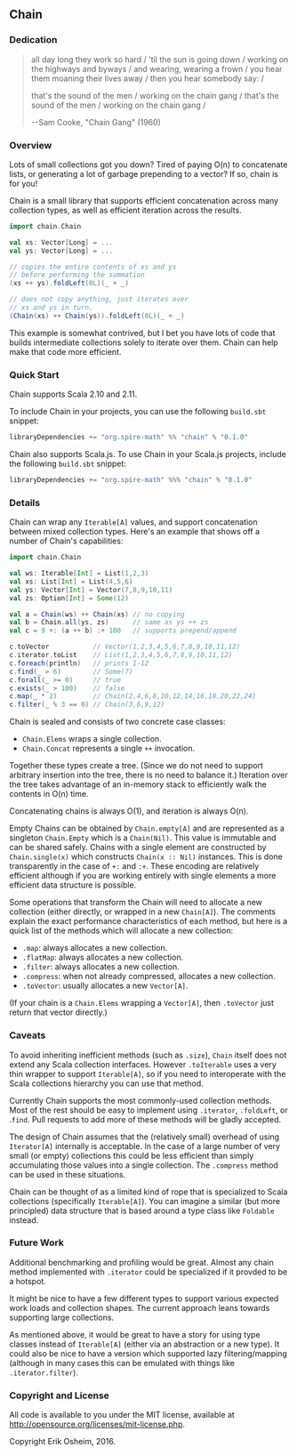 ## Chain

### Dedication

> all day long they work so hard / 'til the sun is going down /
> working on the highways and byways / and wearing, wearing a frown /
> you hear them moaning their lives away / then you hear somebody say: /
>
> that's the sound of the men / working on the chain gang /
> that's the sound of the men / working on the chain gang /
>
> --Sam Cooke, "Chain Gang" (1960)

### Overview

Lots of small collections got you down? Tired of paying O(n) to
concatenate lists, or generating a lot of garbage prepending to a
vector? If so, chain is for you!

Chain is a small library that supports efficient concatenation across
many collection types, as well as efficient iteration across the
results.

```scala
import chain.Chain

val xs: Vector[Long] = ...
val ys: Vector[Long] = ...

// copies the entire contents of xs and ys
// before performing the summation
(xs ++ ys).foldLeft(0L)(_ + _)

// does not copy anything, just iterates over
// xs and ys in turn.
(Chain(xs) ++ Chain(ys)).foldLeft(0L)(_ + _)
```

This example is somewhat contrived, but I bet you have lots of code
that builds intermediate collections solely to iterate over
them. Chain can help make that code more efficient.

### Quick Start

Chain supports Scala 2.10 and 2.11.

To include Chain in your projects, you can use the following
`build.sbt` snippet:

```scala
libraryDependencies += "org.spire-math" %% "chain" % "0.1.0"
```

Chain also supports Scala.js. To use Chain in your Scala.js projects,
include the following `build.sbt` snippet:

```scala
libraryDependencies += "org.spire-math" %%% "chain" % "0.1.0"
```

### Details

Chain can wrap any `Iterable[A]` values, and support concatenation
between mixed collection types. Here's an example that shows off a
number of Chain's capabilities:

```scala
import chain.Chain

val ws: Iterable[Int] = List(1,2,3)
val xs: List[Int] = List(4,5,6)
val ys: Vector[Int] = Vector(7,8,9,10,11)
val zs: Option[Int] = Some(12)

val a = Chain(ws) ++ Chain(xs) // no copying
val b = Chain.all(ys, zs)      // same as ys ++ zs
val c = 9 +: (a ++ b) :+ 100   // supports prepend/append

c.toVector           // Vector(1,2,3,4,5,6,7,8,9,10,11,12)
c.iterator.toList    // List(1,2,3,4,5,6,7,8,9,10,11,12)
c.foreach(println)   // prints 1-12
c.find(_ > 6)        // Some(7)
c.forall(_ >= 0)     // true
c.exists(_ > 100)    // false
c.map(_ * 2)         // Chain(2,4,6,8,10,12,14,16,18,20,22,24)
c.filter(_ % 3 == 0) // Chain(3,6,9,12)
```

Chain is sealed and consists of two concrete case classes:

 * `Chain.Elems` wraps a single collection.
 * `Chain.Concat` represents a single `++` invocation.

Together these types create a tree. (Since we do not need to support
arbitrary insertion into the tree, there is no need to balance it.)
Iteration over the tree takes advantage of an in-memory stack to
efficiently walk the contents in O(n) time.

Concatenating chains is always O(1), and iteration is always O(n).

Empty Chains can be obtained by `Chain.empty[A]` and are represented
as a singleton `Chain.Empty` which is a `Chain(Nil)`. This value is
immutable and can be shared safely. Chains with a single element are
constructed by `Chain.single(x)` which constructs `Chain(x :: Nil)`
instances. This is done transparently in the case of `+:` and `:+`.
These encoding are relatively efficient although if you are working
entirely with single elements a more efficient data structure is
possible.

Some operations that transform the Chain will need to allocate a new
collection (either directly, or wrapped in a new `Chain[A]`). The
comments explain the exact performance characteristics of each method,
but here is a quick list of the methods which will allocate a new
collection:

 * `.map`: always allocates a new collection.
 * `.flatMap`: always allocates a new collection.
 * `.filter`: always allocates a new collection.
 * `.compress`: when not already compressed, allocates a new collection.
 * `.toVector`: usually allocates a new `Vector[A]`.

(If your chain is a `Chain.Elems` wrapping a `Vector[A]`, then
`.toVector` just return that vector directly.)

### Caveats

To avoid inheriting inefficient methods (such as `.size`), `Chain`
itself does not extend any Scala collection interfaces. However
`.toIterable` uses a very thin wrapper to support `Iterable[A]`, so if
you need to interoperate with the Scala collections hierarchy you can
use that method.

Currently Chain supports the most commonly-used collection
methods. Most of the rest should be easy to implement using
`.iterator`, `.foldLeft`, or .`find`. Pull requests to add more of
these methods will be gladly accepted.

The design of Chain assumes that the (relatively small) overhead of
using `Iterator[A]` internally is acceptable. In the case of a large
number of very small (or empty) collections this could be less
efficient than simply accumulating those values into a single
collection. The `.compress` method can be used in these situations.

Chain can be thought of as a limited kind of rope that is specialized
to Scala collections (specifically `Iterable[A]`). You can imagine a
similar (but more principled) data structure that is based around a
type class like `Foldable` instead.

### Future Work

Additional benchmarking and profiling would be great. Almost any chain
method implemented with `.iterator` could be specialized if it provded
to be a hotspot.

It might be nice to have a few different types to support various
expected work loads and collection shapes. The current approach leans
towards supporting large collections.

As mentioned above, it would be great to have a story for using type
classes instead of `Iterable[A]` (either via an abstraction or a new
type). It could also be nice to have a version which supported lazy
filtering/mapping (although in many cases this can be emulated with
things like `.iterator.filter`).

### Copyright and License

All code is available to you under the MIT license, available at
http://opensource.org/licenses/mit-license.php.

Copyright Erik Osheim, 2016.
